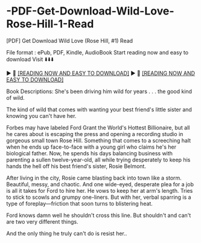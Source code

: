 # -PDF-Get-Download-Wild-Love-Rose-Hill-1-Read
[PDF] Get Download Wild Love (Rose Hill, #1) Read

File format : ePub, PDF, Kindle, AudioBook
Start reading now and easy to download
Visit ⬇️⬇️⬇️

► 📖 [[READING NOW AND EASY TO DOWNLOAD]](https://uk.ebookarea.xyz/?book=199368721-wild-love)
► 📖 [[READING NOW AND EASY TO DOWNLOAD]](https://kraken-7962d.web.app/lohkankan/199368721-wild-love)

Book Descriptions:
She's been driving him wild for years . . . the good kind of wild.

The kind of wild that comes with wanting your best friend's little sister and knowing you can't have her.

Forbes may have labeled Ford Grant the World's Hottest Billionaire, but all he cares about is escaping the press and opening a recording studio in gorgeous small town Rose Hill. Something that comes to a screeching halt when he ends up face-to-face with a young girl who claims he's her biological father. Now, he spends his days balancing business with parenting a sullen twelve-year-old, all while trying desperately to keep his hands the hell off his best friend's sister, Rosie Belmont.

After living in the city, Rosie came blasting back into town like a storm. Beautiful, messy, and chaotic. And one wide-eyed, desperate plea for a job is all it takes for Ford to hire her. He vows to keep her at arm's length. Tries to stick to scowls and grumpy one-liners. But with her, verbal sparring is a type of foreplay―friction that soon turns to blistering heat.

Ford knows damn well he shouldn't cross this line. But shouldn't and can't are two very different things.

And the only thing he truly can't do is resist her..
